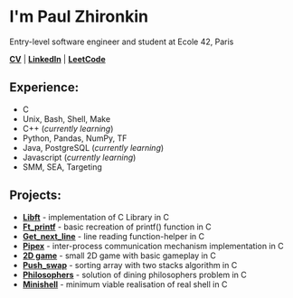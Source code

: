 # I'm Paul Zhironkin

Entry-level software engineer
and student at Ecole 42, Paris

[**CV**](https://drive.google.com/file/d/12LZx7fesTPlLUmKJ_sL5wIPOZpG0FKmL/view?usp=share_link) 
| [**LinkedIn**](https://www.linkedin.com/in/paulzhironkin/)
| [**LeetCode**](https://leetcode.com/paulzhironkin/)

## Experience:

* C
* Unix, Bash, Shell, Make
* C++ (*currently learning*)
* Python, Pandas, NumPy, TF
* Java, PostgreSQL (*currently learning*)
* Javascript (*currently learning*)
* SMM, SEA, Targeting

## Projects:

* [**Libft**]() - implementation of C Library in C
* [**Ft_printf**]() - basic recreation of printf() function in C
* [**Get_next_line**]() - line reading function-helper in C
* [**Pipex**]() - inter-process communication mechanism implementation in C
* [**2D game**]() - small 2D game with basic gameplay in C
* [**Push_swap**]() - sorting array with two stacks algorithm in C
* [**Philosophers**]() - solution of dining philosophers problem in C
* [**Minishell**]() - minimum viable realisation of real shell in C

